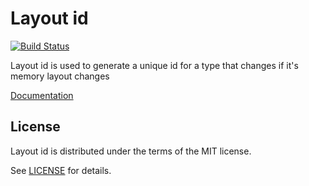 # Layout id

[![Build Status](https://travis-ci.org/JoNil/layout_id.png?branch=master)](https://travis-ci.org/JoNil/layout_id)

Layout id is used to generate a unique id for a type that changes if it's memory layout changes

[Documentation](https://jonil.github.io/layout_id/layout_id/index.html)

## License

Layout id is distributed under the terms of the MIT license.

See [LICENSE](LICENSE) for details.